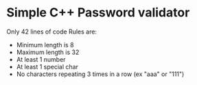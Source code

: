 # Simple C++ Password validator
Only 42 lines of code
Rules are:
- Minimum length is 8
- Maximum length is 32
- At least 1 number
- At least 1 special char
- No characters repeating 3 times in a row (ex "aaa" or "111")
